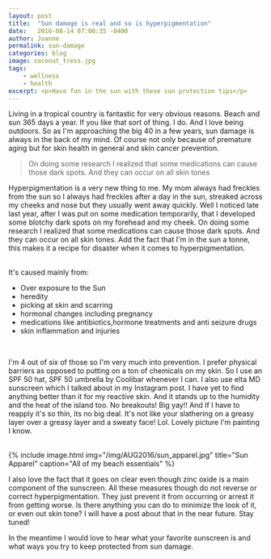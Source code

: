 ```yaml
---
layout: post
title:  "Sun damage is real and so is hyperpigmentation"
date:   2016-08-14 07:00:35 -0400
author: Joanne
permalink: sun-damage
categories: blog
image: coconut_tress.jpg
tags:
    - wellness
    - health
excerpt: <p>Have fun in the sun with these sun protection tips</p>
---
```


Living in a tropical country is fantastic for very obvious reasons. Beach and sun 365 days a year. If you like that sort of thing. I do. And I love being outdoors. So as I'm approaching the big 40 in a few years, sun damage is always in the back of my mind. Of course not only because of premature aging but for skin health in general and skin cancer prevention.
<br>

> On doing some research I realized that some medications can cause those dark spots. And they can occur on all skin tones

Hyperpigmentation is a very new thing to me. My mom always had freckles from the sun so I always had freckles after a day in the sun, streaked across my cheeks and nose but they usually went away quickly. Well I noticed late last year, after I was put on some medication temporarily, that I developed some blotchy dark spots on my forehead and my cheek. On doing some research I realized that some medications can cause those dark spots. And they can occur on all skin tones. Add the fact that I'm in the sun a tonne, this makes it a recipe for disaster when it comes to hyperpigmentation.  
<br>

It's caused mainly from:

* Over exposure to the Sun
* heredity
* picking at skin and scarring
* hormonal changes including pregnancy
* medications like antibiotics,hormone treatments and anti seizure drugs
* skin inflammation and injuries
<br>

I'm 4 out of six of those so I'm very much into prevention. I prefer physical barriers as opposed to putting on a ton of chemicals on my skin.  So I use an SPF 50 hat, SPF 50 umbrella by Coolibar whenever I can. I also use elta MD sunscreen which I talked about in my Instagram post. I have yet to find anything better than it for my reactive skin. And it stands up to the humidity and the heat of the island too. No breakouts! Big yay!! And If I have to reapply it's so thin, its no big deal. It's not like your slathering on a greasy layer over a greasy layer and a sweaty face! Lol. Lovely picture I'm painting I know.  
<br>

{% include image.html
            img="/img/AUG2016/sun_apparel.jpg"
            title="Sun Apparel"
            caption="All of my beach essentials" %}

I also love the fact that it goes on clear even though zinc oxide is a main component of the sunscreen.
All these measures though do not reverse or correct hyperpigmentation. They just prevent it from occurring or arrest it from getting worse. Is there anything you can do to minimize the look of it, or even out skin tone? I will have a post about that in the near future. Stay tuned!
<br>

In the meantime I would love to hear what your favorite sunscreen is and what ways you try to keep protected from sun damage.
